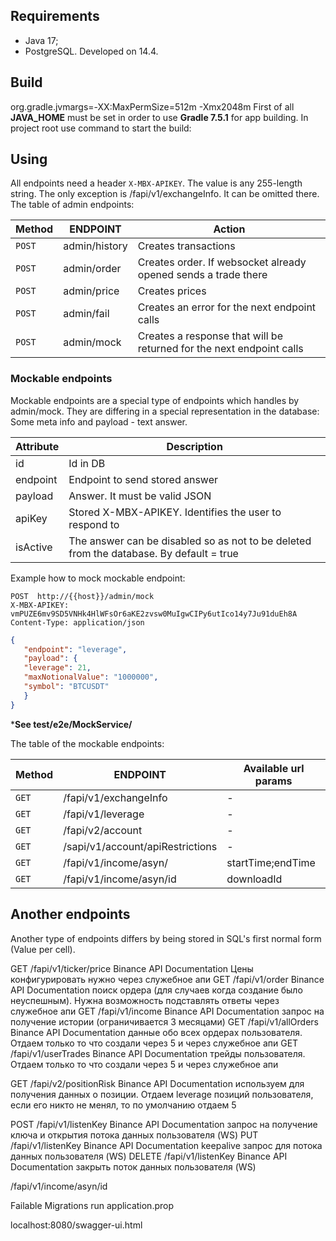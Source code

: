 ## Requirements

- Java 17;
- PostgreSQL. Developed on 14.4.

## Build

org.gradle.jvmargs=-XX:MaxPermSize=512m -Xmx2048m First of all **JAVA_HOME** must be set in order to use **Gradle 7.5.1** for app building. In project root use
command to start the build:

## Using

All endpoints need a header `X-MBX-APIKEY`. The value is any 255-length string.
The only exception is /fapi/v1/exchangeInfo. It can be omitted there.
The table of admin endpoints:

| Method    | ENDPOINT      | Action                                                               |
|-----------|---------------|----------------------------------------------------------------------|
| `POST`    | admin/history | Creates transactions                                                 |
| `POST`    | admin/order   | Creates order. If websocket already opened sends a trade there       |
| `POST`    | admin/price   | Creates prices                                                       |
| `POST`    | admin/fail    | Creates an error for the next endpoint calls                         |
| `POST`    | admin/mock    | Creates a response that will be returned for the next endpoint calls |

### Mockable endpoints
Mockable endpoints are a special type of endpoints which handles by admin/mock. 
They are differing in a special representation in the database: Some meta info and payload - text answer.

| Attribute   | Description                                                                             |
|-------------|-----------------------------------------------------------------------------------------|
| id          | Id in DB                                                                                |
| endpoint    | Endpoint to send stored answer                                                          |
| payload     | Answer. It must be valid JSON                                                           |
| apiKey      | Stored X-MBX-APIKEY. Identifies the user to respond to                                  |
| isActive    | The answer can be disabled so as not to be deleted from the database. By default = true |

Example how to mock mockable endpoint:

```
POST  http://{{host}}/admin/mock
X-MBX-APIKEY: vmPUZE6mv9SD5VNHk4HlWFsOr6aKE2zvsw0MuIgwCIPy6utIco14y7Ju91duEh8A
Content-Type: application/json
```

```json
{
   "endpoint": "leverage",
   "payload": {
   "leverage": 21,
   "maxNotionalValue": "1000000",
   "symbol": "BTCUSDT"
   }
}
```
***See test/e2e/MockService/** 

The table of the mockable endpoints:

| Method | ENDPOINT                         | Available url params |
|--------|----------------------------------|----------------------|
| `GET`  | /fapi/v1/exchangeInfo            | -                    |
| `GET`  | /fapi/v1/leverage                | -                    |
| `GET`  | /fapi/v2/account                 | -                    |
| `GET`  | /sapi/v1/account/apiRestrictions | -                    |
| `GET`  | /fapi/v1/income/asyn/            | startTime;endTime    |
| `GET`  | /fapi/v1/income/asyn/id          | downloadId           |      


## Another endpoints
Another type of endpoints differs by being stored in SQL's first normal form (Value per cell). 


GET /fapi/v1/ticker/price  Binance API Documentation Цены конфигурировать нужно через служебное апи
GET /fapi/v1/order  Binance API Documentation поиск ордера (для случаев когда создание было неуспешным). Нужна возможность подставлять ответы через служебное апи
GET /fapi/v1/income  Binance API Documentation запрос на получение  истории (ограничивается 3 месяцами)
GET /fapi/v1/allOrders  Binance API Documentation  данные обо всех ордерах пользователя. Отдаем только то что создали через 5 и через служебное апи
GET /fapi/v1/userTrades  Binance API Documentation  трейды пользователя. Отдаем только то что создали через 5 и через служебное апи



GET /fapi/v2/positionRisk  Binance API Documentation используем для получения данных о позиции. Отдаем leverage позиций пользователя, если его никто не менял, то по умолчанию отдаем 5

POST /fapi/v1/listenKey  Binance API Documentation  запрос на получение ключа и открытия потока данных пользователя (WS)
PUT /fapi/v1/listenKey  Binance API Documentation  keepalive запрос для потока данных пользователя (WS)
DELETE /fapi/v1/listenKey  Binance API Documentation  закрыть поток данных пользователя (WS)


/fapi/v1/income/asyn/id

Failable
Migrations run
application.prop

localhost:8080/swagger-ui.html